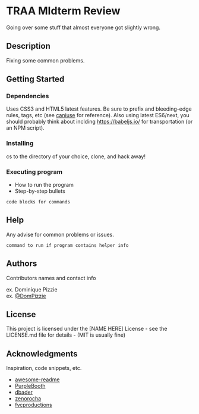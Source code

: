 # TRAA MIdterm Review

Going over some stuff that almost everyone got slightly wrong.

## Description

Fixing some common problems.

## Getting Started

### Dependencies

Uses CSS3 and HTML5 latest features. Be sure to prefix and bleeding-edge rules, tags, etc (see [caniuse](http://caniuse.com) for reference). Also using latest ES6/next, you should probably think about inclding https://babeljs.io/ for transportation (or an NPM script).

### Installing

cs to the directory of your choice, clone, and hack away!

### Executing program

* How to run the program
* Step-by-step bullets
```
code blocks for commands
```

## Help

Any advise for common problems or issues.
```
command to run if program contains helper info
```

## Authors

Contributors names and contact info

ex. Dominique Pizzie  
ex. [@DomPizzie](https://twitter.com/dompizzie)

## License

This project is licensed under the [NAME HERE] License - see the LICENSE.md file for details - (MIT is usually fine)

## Acknowledgments

Inspiration, code snippets, etc.
* [awesome-readme](https://github.com/matiassingers/awesome-readme)
* [PurpleBooth](https://gist.github.com/PurpleBooth/109311bb0361f32d87a2)
* [dbader](https://github.com/dbader/readme-template)
* [zenorocha](https://gist.github.com/zenorocha/4526327)
* [fvcproductions](https://gist.github.com/fvcproductions/1bfc2d4aecb01a834b46)